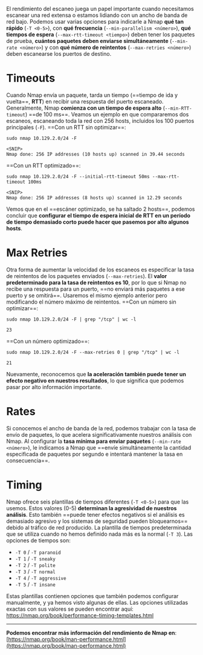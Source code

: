 El rendimiento del escaneo juega un papel importante cuando necesitamos escanear una red extensa o estamos lidiando con un ancho de banda de red bajo. 
Podemos usar varias opciones para indicarle a Nmap **qué tan rápido** (`-T <0-5>`), con **qué frecuencia** (`--min-parallelism <número>`), **qué tiempos de espera** (`--max-rtt-timeout <tiempo>`) deben tener los paquetes de prueba, **cuántos paquetes deben enviarse simultáneamente** (`--min-rate <número>`) y con **qué número de reintentos** (`--max-retries <número>`) deben escanearse los puertos de destino.


# Timeouts
Cuando Nmap envía un paquete, tarda un tiempo (==tiempo de ida y vuelta==, **RTT**) en recibir una respuesta del puerto escaneado. Generalmente, Nmap **comienza con un tiempo de espera alto** (`--min-RTT-timeout`) ==de 100 ms==. Veamos un ejemplo en que compararemos dos escaneos, escaneando toda la red con 256 hosts, incluidos los 100 puertos principales (`-F`).
==Con un RTT sin optimizar==:

```shell
sudo nmap 10.129.2.0/24 -F

<SNIP>
Nmap done: 256 IP addresses (10 hosts up) scanned in 39.44 seconds
```

==Con un RTT optimizado==:
```shell
sudo nmap 10.129.2.0/24 -F --initial-rtt-timeout 50ms --max-rtt-timeout 100ms

<SNIP>
Nmap done: 256 IP addresses (8 hosts up) scanned in 12.29 seconds
```
Vemos que en el ==escáner optimizado, se ha saltado 2 hosts==, podemos concluir que **configurar el tiempo de espera inicial de RTT en un período de tiempo demasiado corto puede hacer que pasemos por alto algunos hosts**.


# Max Retries
Otra forma de aumentar la velocidad de los escaneos es especificar la tasa de reintentos de los paquetes enviados (`--max-retries`). El **valor predeterminado para la tasa de reintentos es 10**, por lo que si Nmap no recibe una respuesta para un puerto, ==no enviará más paquetes a ese puerto y se omitirá==. Usaremos el mismo ejemplo anterior pero modificando el número máximo de reintentos.
==Con un número sin optimizar==:

```shell
sudo nmap 10.129.2.0/24 -F | grep "/tcp" | wc -l

23
```

==Con un número optimizado==:
```shell
sudo nmap 10.129.2.0/24 -F --max-retries 0 | grep "/tcp" | wc -l

21
```
Nuevamente, reconocemos que **la aceleración también puede tener un efecto negativo en nuestros resultados**, lo que significa que podemos pasar por alto información importante.


# Rates
Si conocemos el ancho de banda de la red, podemos trabajar con la tasa de envío de paquetes, lo que acelera significativamente nuestros análisis con Nmap. Al configurar la **tasa mínima para enviar paquetes** (`--min-rate <número>`), le indicamos a Nmap que ==envíe simultáneamente la cantidad especificada de paquetes por segundo e intentará mantener la tasa en consecuencia==.


# Timing
Nmap ofrece seis plantillas de tiempos diferentes (`-T <0-5>`) para que las usemos. Estos valores (0-5) **determinan la agresividad de nuestros análisis**. Esto también ==puede tener efectos negativos si el análisis es demasiado agresivo y los sistemas de seguridad pueden bloquearnos== debido al tráfico de red producido. La plantilla de tiempos predeterminada que se utiliza cuando no hemos definido nada más es la normal (`-T 3`). Las opciones de tiempos son:
- `-T 0` / `-T paranoid`
- `-T 1` / `-T sneaky`
- `-T 2` / `-T polite`
- `-T 3` / `-T normal`
- `-T 4` / `-T aggressive`
- `-T 5` / `-T insane`

Estas plantillas contienen opciones que también podemos configurar manualmente, y ya hemos visto algunas de ellas. Las opciones utilizadas exactas con sus valores se pueden encontrar aquí: https://nmap.org/book/performance-timing-templates.html


---
**Podemos encontrar más información del rendimiento de Nmap en**: [https://nmap.org/book/man-performance.html](https://nmap.org/book/man-performance.html)




